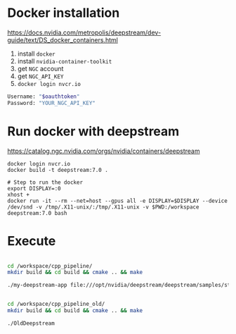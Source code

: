 # Docker installation

https://docs.nvidia.com/metropolis/deepstream/dev-guide/text/DS_docker_containers.html 

1. install `docker`
2. install `nvidia-container-toolkit` 
3. get `NGC` account
4. get `NGC_API_KEY`  
5. `docker login nvcr.io`

```bash
Username: "$oauthtoken"
Password: "YOUR_NGC_API_KEY"
```

# Run docker with deepstream

https://catalog.ngc.nvidia.com/orgs/nvidia/containers/deepstream 

```
docker login nvcr.io
docker build -t deepstream:7.0 .
```

```
# Step to run the docker
export DISPLAY=:0
xhost +
docker run -it --rm --net=host --gpus all -e DISPLAY=$DISPLAY --device /dev/snd -v /tmp/.X11-unix/:/tmp/.X11-unix -v $PWD:/workspace deepstream:7.0 bash
```


# Execute

```bash

cd /workspace/cpp_pipeline/
mkdir build && cd build && cmake .. && make

./my-deepstream-app file:///opt/nvidia/deepstream/deepstream/samples/streams/sample_720p.mp4


cd /workspace/cpp_pipeline_old/
mkdir build && cd build && cmake .. && make

./OldDeepstream

```